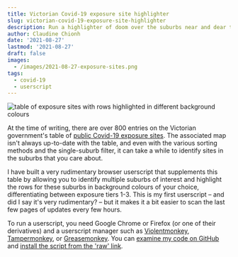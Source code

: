 ```yaml
---
title: Victorian Covid-19 exposure site highlighter
slug: victorian-covid-19-exposure-site-highlighter
description: Run a highlighter of doom over the suburbs near and dear to you
author: Claudine Chionh
date: '2021-08-27'
lastmod: '2021-08-27'
draft: false
images:
  - /images/2021-08-27-exposure-sites.png
tags:
  - covid-19
  - userscript
---
```


![table of exposure sites with rows highlighted in different background colours](/images/2021-08-27-exposure-sites.png)

At the time of writing, there are over 800 entries on the Victorian government's table of [public Covid-19 exposure sites](https://www.coronavirus.vic.gov.au/exposure-sites). The associated map isn't always up-to-date with the table, and even with the various sorting methods and the single-suburb filter, it can take a while to identify sites in the suburbs that you care about.

I have built a very rudimentary browser userscript that supplements this table by allowing you to identify multiple suburbs of interest and highlight the rows for these suburbs in background colours of your choice, differentiating between exposure tiers 1-3. This is my first userscript – and did I say it's very rudimentary? – but it makes it a bit easier to scan the last few pages of updates every few hours.

To run a userscript, you need Google Chrome or Firefox (or one of their derivatives) and a userscript manager such as [Violentmonkey](https://violentmonkey.github.io/), [Tampermonkey](https://www.tampermonkey.net/), or [Greasemonkey](https://www.greasespot.net/). You can [examine my code on GitHub](https://github.com/claudinec/cc-userscripts/blob/main/vic-exposure-site-highlighter.user.js) and [install the script from the 'raw' link](https://github.com/claudinec/cc-userscripts/raw/main/vic-exposure-site-highlighter.user.js).
